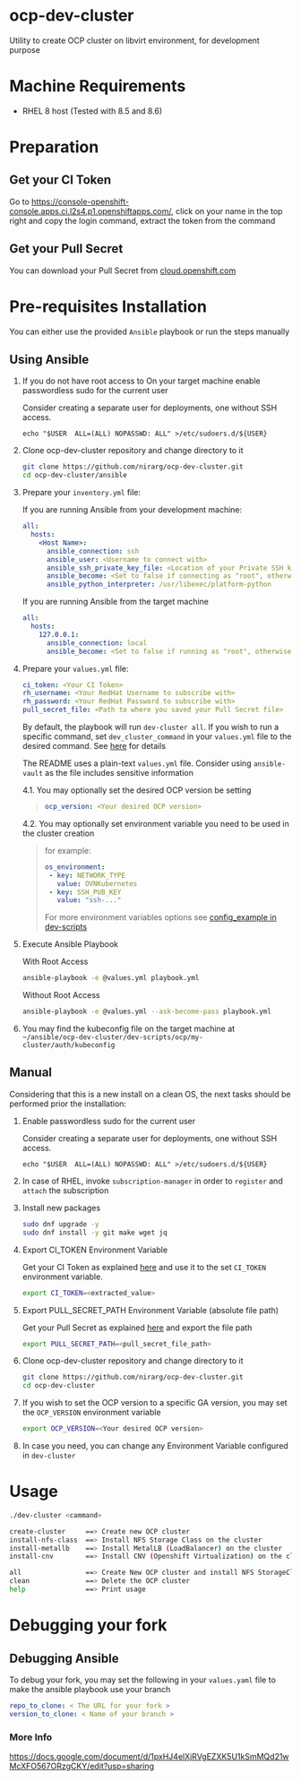 # ocp-dev-cluster
Utility to create OCP cluster on libvirt environment, for development purpose

# Machine Requirements

- RHEL 8 host (Tested with 8.5 and 8.6)

# Preparation

## Get your CI Token
Go to https://console-openshift-console.apps.ci.l2s4.p1.openshiftapps.com/, click on your name in the top right and copy the login command, extract the token from the command

## Get your Pull Secret
You can download your Pull Secret from [cloud.openshift.com](https://cloud.redhat.com/openshift/install/pull-secret)

# Pre-requisites Installation
You can either use the provided `Ansible` playbook or run the steps manually

## Using Ansible
1. If you do not have root access to On your target machine enable passwordless sudo for the current user

    Consider creating a separate user for deployments, one without SSH access.

    `echo "$USER  ALL=(ALL) NOPASSWD: ALL" >/etc/sudoers.d/${USER}`


2. Clone ocp-dev-cluster repository and change directory to it
    ```bash
    git clone https://github.com/nirarg/ocp-dev-cluster.git
    cd ocp-dev-cluster/ansible
    ```

3. Prepare your `inventory.yml` file:

    If you are running Ansible from your development machine:
    ```yaml
    all:
      hosts:
        <Host Name>:
          ansible_connection: ssh
          ansible_user: <Username to connect with>
          ansible_ssh_private_key_file: <Location of your Private SSH key>
          ansible_become: <Set to false if connecting as "root", otherwise remove>
          ansible_python_interpreter: /usr/libexec/platform-python
    ```
    If you are running Ansible from the target machine
    ```yaml
    all:
      hosts:
        127.0.0.1:
          ansible_connection: local
          ansible_become: <Set to false if running as "root", otherwise remove>
    ```

4. Prepare your `values.yml` file:
    ```yaml
    ci_token: <Your CI Token>
    rh_username: <Your RedHat Username to subscribe with>
    rh_password: <Your RedHat Password to subscribe with>
    pull_secret_file: <Path to where you saved your Pull Secret file>
    ```

    By default, the playbook will run `dev-cluster all`. If you wish to run a specific command, set `dev_cluster_command` in your `values.yml` file to the desired command. See [here](README.md#usage) for details

    The README uses a plain-text `values.yml` file. Consider using `ansible-vault` as the file includes sensitive information

    4.1. You may optionally set the desired OCP version be setting
    >```yaml
    >ocp_version: <Your desired OCP version>
    >```

    4.2. You may optionally set environment variable you need to be used in the cluster creation

    >for example:
    >```yaml
    >os_environment:
    >  - key: NETWORK_TYPE
    >    value: OVNKubernetes
    >  - key: SSH_PUB_KEY
    >    value: "ssh-..."
    >```
    >For more environment variables options see [config_example in dev-scripts](https://github.com/openshift-metal3/dev-scripts/blob/master/config_example.sh)

5. Execute Ansible Playbook

    With Root Access
    ```bash
    ansible-playbook -e @values.yml playbook.yml
    ```

    Without Root Access
    ```bash
    ansible-playbook -e @values.yml --ask-become-pass playbook.yml
    ```

6. You may find the kubeconfig file on the target machine at `~/ansible/ocp-dev-cluster/dev-scripts/ocp/my-cluster/auth/kubeconfig`

## Manual
Considering that this is a new install on a clean OS, the next tasks should be performed prior the installation:

1. Enable passwordless sudo for the current user

    Consider creating a separate user for deployments, one without SSH access.

    `echo "$USER  ALL=(ALL) NOPASSWD: ALL" >/etc/sudoers.d/${USER}`

2. In case of RHEL, invoke `subscription-manager` in order to `register` and `attach` the subscription

3. Install new packages

    ```bash
    sudo dnf upgrade -y
    sudo dnf install -y git make wget jq
    ```

4. Export CI_TOKEN Environment Variable

    Get your CI Token as explained [here](README.md#get-your-ci-token) and
use it to the set `CI_TOKEN` environment variable.
    ```bash
    export CI_TOKEN=<extracted_value>
    ```

5. Export PULL_SECRET_PATH Environment Variable (absolute file path)

    Get your Pull Secret as explained [here](README.md#get-your-pull-secret)
and export the file path
    ```bash
    export PULL_SECRET_PATH=<pull_secret_file_path>
    ```

6. Clone ocp-dev-cluster repository and change directory to it
    ```bash
    git clone https://github.com/nirarg/ocp-dev-cluster.git
    cd ocp-dev-cluster
    ```

7. If you wish to set the OCP version to a specific GA version, you may set the `OCP_VERSION` environment variable
    ```bash
    export OCP_VERSION=<Your desired OCP version>
    ```

8. In case you need, you can change any Environment Variable configured in `dev-cluster`

# Usage

```bash
./dev-cluster <cammand>

create-cluster     ==> Create new OCP cluster
install-nfs-class  ==> Install NFS Storage Class on the cluster
install-metallb    ==> Install MetalLB (LoadBalancer) on the cluster
install-cnv        ==> Install CNV (Openshift Virtualization) on the cluster

all                ==> Create New OCP cluster and install NFS StorageClass, MetalLB and CNV on it
clean              ==> Delete the OCP cluster
help               ==> Print usage
```

# Debugging your fork

## Debugging Ansible
To debug your fork, you may set the following in your `values.yaml` file to make the ansible playbook use your branch
```yaml
repo_to_clone: < The URL for your fork >
version_to_clone: < Name of your branch >
```

### More Info

https://docs.google.com/document/d/1pxHJ4elXjRVgEZXK5U1kSmMQd21wMcXFO567ORzgCKY/edit?usp=sharing
